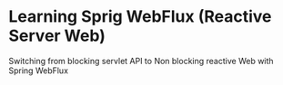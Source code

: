 # Learning Sprig WebFlux (Reactive Server Web)

Switching from blocking servlet API to Non blocking reactive Web with Spring WebFlux
